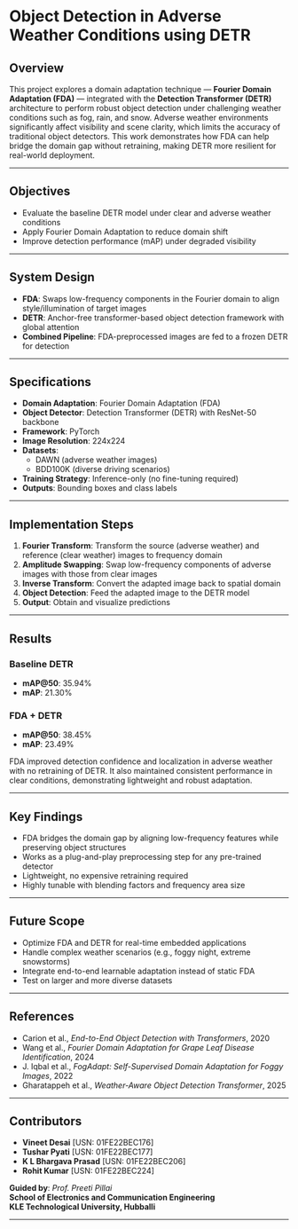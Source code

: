 # Object Detection in Adverse Weather Conditions using DETR

## Overview

This project explores a domain adaptation technique — **Fourier Domain Adaptation (FDA)** — integrated with the **Detection Transformer (DETR)** architecture to perform robust object detection under challenging weather conditions such as fog, rain, and snow. Adverse weather environments significantly affect visibility and scene clarity, which limits the accuracy of traditional object detectors. This work demonstrates how FDA can help bridge the domain gap without retraining, making DETR more resilient for real-world deployment.

---

## Objectives

- Evaluate the baseline DETR model under clear and adverse weather conditions  
- Apply Fourier Domain Adaptation to reduce domain shift  
- Improve detection performance (mAP) under degraded visibility  

---

## System Design

- **FDA**: Swaps low-frequency components in the Fourier domain to align style/illumination of target images  
- **DETR**: Anchor-free transformer-based object detection framework with global attention  
- **Combined Pipeline**: FDA-preprocessed images are fed to a frozen DETR for detection  

---

## Specifications

- **Domain Adaptation**: Fourier Domain Adaptation (FDA)  
- **Object Detector**: Detection Transformer (DETR) with ResNet-50 backbone  
- **Framework**: PyTorch  
- **Image Resolution**: 224x224  
- **Datasets**:  
  - DAWN (adverse weather images)  
  - BDD100K (diverse driving scenarios)  
- **Training Strategy**: Inference-only (no fine-tuning required)  
- **Outputs**: Bounding boxes and class labels  

---

## Implementation Steps

1. **Fourier Transform**: Transform the source (adverse weather) and reference (clear weather) images to frequency domain  
2. **Amplitude Swapping**: Swap low-frequency components of adverse images with those from clear images  
3. **Inverse Transform**: Convert the adapted image back to spatial domain  
4. **Object Detection**: Feed the adapted image to the DETR model  
5. **Output**: Obtain and visualize predictions  

---

## Results

### Baseline DETR
- **mAP@50**: 35.94%  
- **mAP**: 21.30%  

### FDA + DETR
- **mAP@50**: 38.45%  
- **mAP**: 23.49%  

FDA improved detection confidence and localization in adverse weather with no retraining of DETR. It also maintained consistent performance in clear conditions, demonstrating lightweight and robust adaptation.

---

## Key Findings

- FDA bridges the domain gap by aligning low-frequency features while preserving object structures  
- Works as a plug-and-play preprocessing step for any pre-trained detector  
- Lightweight, no expensive retraining required  
- Highly tunable with blending factors and frequency area size  

---

## Future Scope

- Optimize FDA and DETR for real-time embedded applications  
- Handle complex weather scenarios (e.g., foggy night, extreme snowstorms)  
- Integrate end-to-end learnable adaptation instead of static FDA  
- Test on larger and more diverse datasets  

---

## References

- Carion et al., *End-to-End Object Detection with Transformers*, 2020  
- Wang et al., *Fourier Domain Adaptation for Grape Leaf Disease Identification*, 2024  
- J. Iqbal et al., *FogAdapt: Self-Supervised Domain Adaptation for Foggy Images*, 2022  
- Gharatappeh et al., *Weather-Aware Object Detection Transformer*, 2025  

---

## Contributors

- **Vineet Desai** [USN: 01FE22BEC176]  
- **Tushar Pyati** [USN: 01FE22BEC177]  
- **K L Bhargava Prasad** [USN: 01FE22BEC206]  
- **Rohit Kumar** [USN: 01FE22BEC224]  

**Guided by**: *Prof. Preeti Pillai*  
**School of Electronics and Communication Engineering**  
**KLE Technological University, Hubballi**

---
